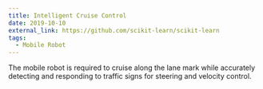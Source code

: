```yaml
---
title: Intelligent Cruise Control
date: 2019-10-10
external_link: https://github.com/scikit-learn/scikit-learn
tags:
  - Mobile Robot
---
```

The mobile robot is required to cruise along the lane mark while accurately detecting and responding to traffic signs for steering and velocity control.

<!--more-->
